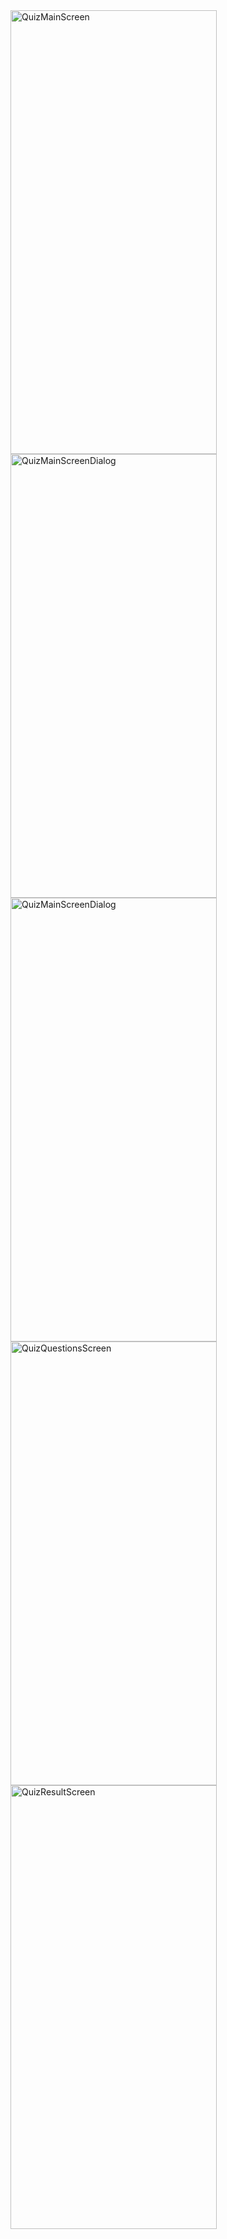 <img width="330" height="710" alt="QuizMainScreen" src="https://github.com/user-attachments/assets/6621ca6b-f803-44dd-bce6-1aef9b4ba0a7" />
<img width="330" height="710" alt="QuizMainScreenDialog" src="https://github.com/user-attachments/assets/1590e2a5-66c0-42ec-a425-32db3da98f4f"/>
<img width="330" height="710" alt="QuizMainScreenDialog" src="https://github.com/user-attachments/assets/8daa0be8-a531-4a71-8b0d-c1286a6f3725" />
<img width="330" height="710" alt="QuizQuestionsScreen" src="https://github.com/user-attachments/assets/a83740e4-5065-44bc-899a-ee360e3e7685" />
<img width="330" height="710" alt="QuizResultScreen" src="https://github.com/user-attachments/assets/e42ecd48-3363-4a5f-9530-2003b5189fe8" />


